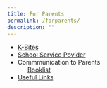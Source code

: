 ```yaml
---
title: For Parents
permalink: /forparents/
description: ""
---
```

<ul><li><a href="https://chijkellock.moe.edu.sg/kbites/">K-Bites</a></li>
	<li><a href="https://chijkellock.moe.edu.sg/kbites/">School Service Povider</a></li>
	<li>Commmunication to Parents    <br>  &nbsp;  <a href="">Booklist</a>                                                                               </li>
	<li><a href="https://chijkellock.moe.edu.sg/kbites/">Useful Links</a></li>
</ul>
